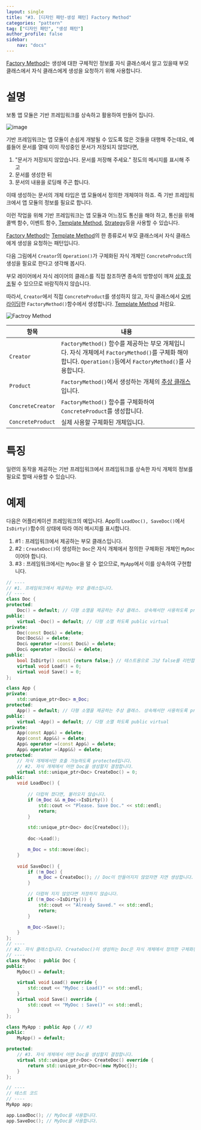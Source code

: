 ```yaml
---
layout: single
title: "#3. [디자인 패턴-생성 패턴] Factory Method"
categories: "pattern"
tag: ["디자인 패턴", "생성 패턴"]
author_profile: false
sidebar: 
    nav: "docs"
---
```


[Factory Method](https://tango1202.github.io/pattern/pattern-factory-method/)는 생성에 대한 구체적인 정보를 자식 클래스에서 알고 있을때 부모 클래스에서 자식 클래스에게 생성을 요청하기 위해 사용합니다.

# 설명

보통 앱 모듈은 기반 프레임워크를 상속하고 활용하여 만들어 집니다.

![image](https://github.com/tango1202/tango1202.github.io/assets/133472501/520c9dad-f288-4478-8d2c-bd335d762e99)

기반 프레임워크는 앱 모듈이 손쉽게 개발될 수 있도록 많은 것들을 대행해 주는데요, 예를들어 문서를 열때 이미 작성중인 문서가 저장되지 않았다면, 

1. "문서가 저장되지 않았습니다. 문서를 저장해 주세요." 정도의 메시지를 표시해 주고 
2. 문서를 생성한 뒤 
3. 문서의 내용을 로딩해 주곤 합니다. 

이때 생성하는 문서의 개체 타입은 앱 모듈에서 정의한 개체여야 하죠. 즉 기반 프레임워크에서 앱 모듈의 정보를 필요로 합니다. 

이런 작업을 위해 기반 프레임워크는 앱 모듈과 어느정도 통신을 해야 하고, 통신을 위해 콜백 함수, 이벤트 함수, [Template Method](https://tango1202.github.io/pattern/pattern-template-method/), [Strategy](https://tango1202.github.io/pattern/pattern-strategy/)등을 사용할 수 있습니다.

[Factory Method](https://tango1202.github.io/pattern/pattern-factory-method/)는 
[Template Method](https://tango1202.github.io/pattern/pattern-template-method/)의 한 종류로서 부모 클래스에서 자식 클래스에게 생성을 요청하는 패턴입니다.

다음 그림에서 `Creator`의 `Operation()`가 구체화된 자식 개체인 `ConcreteProduct`의 생성을 필요로 한다고 생각해 봅시다. 

부모 레이어에서 자식 레이어의 클래스를 직접 참조하면 종속의 방향성이 깨져 [상호 참조](https://tango1202.github.io/cpp-stl/modern-cpp-stl-shared_ptr-weak_ptr/#%EC%83%81%ED%98%B8-%EC%B0%B8%EC%A1%B0)될 수 있으므로 바람직하지 않습니다. 

따라서, `Creator`에서 직접 `ConcreteProduct`를 생성하지 않고, 자식 클래스에서 [오버라이딩](https://tango1202.github.io/legacy-cpp-oop/legacy-cpp-oop-inheritance/#%EB%B6%80%EB%AA%A8-%EA%B0%9C%EC%B2%B4%EC%9D%98-%EA%B0%80%EC%83%81-%ED%95%A8%EC%88%98-%EC%98%A4%EB%B2%84%EB%9D%BC%EC%9D%B4%EB%94%A9)한 `FactoryMethod()`함수에서 생성합니다. [Template Method](https://tango1202.github.io/pattern/pattern-template-method/) 처럼요.

![Factroy Method](https://github.com/tango1202/tango1202.github.io/assets/133472501/9a9a0aa2-6241-45fb-b7a1-7ce2c4b8cd96)

|항목|내용|
|--|--|
|`Creator`|`FactoryMethod()` 함수를 제공하는 부모 개체입니다. 자식 개체에서 `FactoryMethod()`를 구체화 해야 합니다. `Operation()`등에서 `FactoryMethod()`를 사용합니다.|
|`Product`|`FactoryMethod()`에서 생성하는 개체의 [추상 클래스](https://tango1202.github.io/legacy-cpp-oop/legacy-cpp-oop-abstract-class-interface/#%EC%B6%94%EC%83%81-%ED%81%B4%EB%9E%98%EC%8A%A4)입니다.|
|`ConcreteCreator`|`FactoryMethod()` 함수를 구체화하여 `ConcreteProduct`를 생성합니다.|
|`ConcreteProduct`|실제 사용할 구체화된 개체입니다.|

# 특징

일련의 동작을 제공하는 기반 프레임워크에서 프레임워크를 상속한 자식 개체의 정보를 필요로 할때 사용할 수 있습니다.

# 예제

다음은 어플리케이션 프레임워크의 예입니다. App의 `LoadDoc(), SaveDoc()`에서 `IsDirty()`함수의 상태에 따라 여러 메시지를 표시합니다. 

1. #1 : 프레임워크에서 제공하는 부모 클래스입니다.
2. #2 : `CreateDoc()`이 생성하는 `Doc`은 자식 개체에서 정의한 구체화된 개체인 `MyDoc`이어야 합니다.
3. #3 : 프레임워크에서는 `MyDoc`을 알 수 없으므로, `MyApp`에서 이를 상속하여 구현합니다.

```cpp
// ----
// #1. 프레임워크에서 제공하는 부모 클래스입니다.
// ----
class Doc {
protected:
    Doc() = default; // 다형 소멸을 제공하는 추상 클래스. 상속해서만 사용하도록 protected
public:
    virtual ~Doc() = default; // 다형 소멸 하도록 public virtual
private:
    Doc(const Doc&) = delete; 
    Doc(Doc&&) = delete; 
    Doc& operator =(const Doc&) = delete; 
    Doc& operator =(Doc&&) = delete;   
public:
    bool IsDirty() const {return false;} // 테스트용으로 그냥 false를 리턴합니다.
    virtual void Load() = 0;
    virtual void Save() = 0;
};

class App {
private:
    std::unique_ptr<Doc> m_Doc;
protected:
    App() = default; // 다형 소멸을 제공하는 추상 클래스. 상속해서만 사용하도록 protected
public:
    virtual ~App() = default; // 다형 소멸 하도록 public virtual
private:
    App(const App&) = delete;
    App(const App&&) = delete;
    App& operator =(const App&) = delete;
    App& operator =(App&&) = delete;   
protected:
    // 자식 개체에서만 호출 가능하도록 protected입니다.
    // #2. 자식 개체에서 어떤 Doc을 생성할지 결정합니다.
    virtual std::unique_ptr<Doc> CreateDoc() = 0;
public:   
    void LoadDoc() {
        
        // 더럽혀 졌다면, 불러오지 않습니다.
        if (m_Doc && m_Doc->IsDirty()) {
            std::cout << "Please. Save Doc." << std::endl;
            return;
        }

        std::unique_ptr<Doc> doc{CreateDoc()};
        
        doc->Load();

        m_Doc = std::move(doc);
    }
    
    void SaveDoc() {
        if (!m_Doc) {
            m_Doc = CreateDoc(); // Doc이 만들어지지 않았자면 지연 생성합니다.
        }

        // 더렵혀 지지 않았다면 저장하지 않습니다.
        if (!m_Doc->IsDirty()) {
            std::cout << "Already Saved." << std::endl;
            return;
        }

        m_Doc->Save();
    }
};
// ----
// #2. 자식 클래스입니다. CreateDoc()이 생성하는 Doc은 자식 개체에서 정의한 구체화된 개체인 MyDoc이어야 합니다.
// ----
class MyDoc : public Doc { 
public:
    MyDoc() = default;

    virtual void Load() override {
        std::cout << "MyDoc : Load()" << std::endl;
    }
    virtual void Save() override {
        std::cout << "MyDoc : Save()" << std::endl;
    }    
};

class MyApp : public App { // #3
public:
    MyApp() = default;

protected:    
    // #3. 자식 개체에서 어떤 Doc을 생성할지 결정합니다.
    virtual std::unique_ptr<Doc> CreateDoc() override {
        return std::unique_ptr<Doc>(new MyDoc{});
    }
};

// ----
// 테스트 코드
// ----
MyApp app;

app.LoadDoc(); // MyDoc을 사용합니다.
app.SaveDoc(); // MyDoc을 사용합니다.
```


